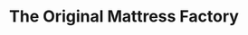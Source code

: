 ---
title: "The Original Mattress Factory"
url: /cleveland/the-original-mattress-factory/
shop: bed
---
